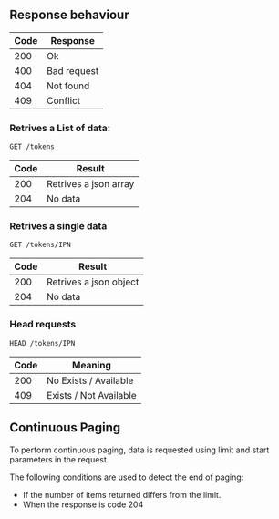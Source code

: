 ## Response behaviour

Code|Response
-|-
200|Ok
400|Bad request
404|Not found
409|Conflict

### Retrives a List of data:

 `GET /tokens`

Code|Result
-|-
200|Retrives a json array
204|No data

### Retrives a single data

 `GET /tokens/IPN`

Code|Result
-|-
200| Retrives a json object
204| No data

### Head requests

 `HEAD /tokens/IPN`

Code|Meaning
-|-
200| No Exists / Available
409| Exists / Not Available

## Continuous Paging
To perform continuous paging, data is requested using limit and start parameters in the request.

The following conditions are used to detect the end of paging:
- If the number of items returned differs from the limit.
- When the response is code 204
